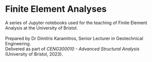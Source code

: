 # Finite Element Analyses
A series of Jupyter notebooks used for the teaching of Finite Element Analysis at the University of Bristol.  
<br>
Prepared by Dr Dimitris Karamitros, Senior Lecturer in Geotechnical Engineering.  
Delivered as part of *CENG300010 - Advanced Structural Analysis* (University of Bristol, 2023).

